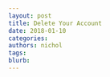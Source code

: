 ```yaml
---
layout: post
title: Delete Your Account
date: 2018-01-10
categories: 
authors: nichol
tags: 
blurb: 
---
```

